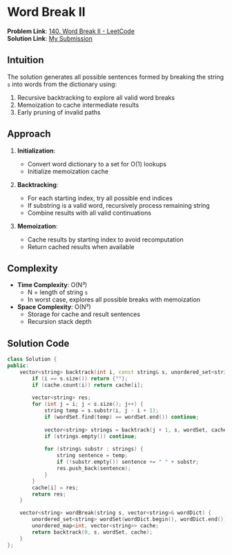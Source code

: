 # Word Break II

**Problem Link**: [140. Word Break II - LeetCode](https://leetcode.com/problems/word-break-ii/)  
**Solution Link**: [My Submission](https://leetcode.com/problems/word-break-ii/submissions/1632197799)

## Intuition
The solution generates all possible sentences formed by breaking the string `s` into words from the dictionary using:
1. Recursive backtracking to explore all valid word breaks
2. Memoization to cache intermediate results
3. Early pruning of invalid paths

## Approach
1. **Initialization**:
   - Convert word dictionary to a set for O(1) lookups
   - Initialize memoization cache

2. **Backtracking**:
   - For each starting index, try all possible end indices
   - If substring is a valid word, recursively process remaining string
   - Combine results with all valid continuations

3. **Memoization**:
   - Cache results by starting index to avoid recomputation
   - Return cached results when available

## Complexity
- **Time Complexity**: O(N³)  
  - N = length of string `s`
  - In worst case, explores all possible breaks with memoization
- **Space Complexity**: O(N³)  
  - Storage for cache and result sentences
  - Recursion stack depth

## Solution Code
```cpp
class Solution {
public:
    vector<string> backtrack(int i, const string& s, unordered_set<string>& wordSet, unordered_map<int, vector<string>>& cache) {
        if (i == s.size()) return {""};
        if (cache.count(i)) return cache[i];
        
        vector<string> res;
        for (int j = i; j < s.size(); j++) {
            string temp = s.substr(i, j - i + 1);
            if (wordSet.find(temp) == wordSet.end()) continue;
            
            vector<string> strings = backtrack(j + 1, s, wordSet, cache);
            if (strings.empty()) continue;
            
            for (string& substr : strings) {
                string sentence = temp;
                if (!substr.empty()) sentence += " " + substr;
                res.push_back(sentence);
            }
        }
        cache[i] = res;
        return res;
    }

    vector<string> wordBreak(string s, vector<string>& wordDict) {
        unordered_set<string> wordSet(wordDict.begin(), wordDict.end());
        unordered_map<int, vector<string>> cache;
        return backtrack(0, s, wordSet, cache);
    }
};
